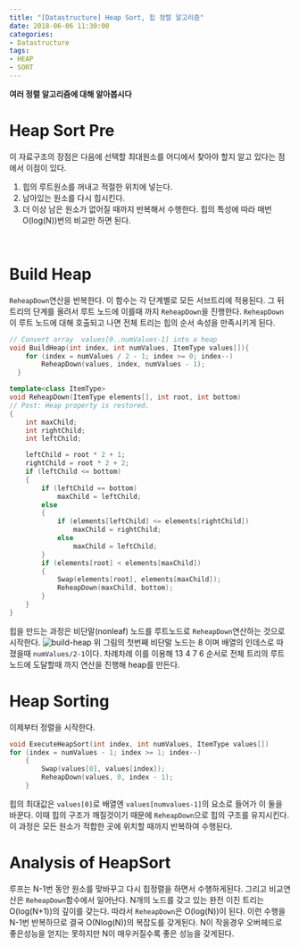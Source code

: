 ```yaml
---
title: "[Datastructure] Heap Sort, 힙 정렬 알고리즘"
date: 2018-06-06 11:30:00
categories:
- Datastructure
tags:
- HEAP
- SORT
---
```

**여러 정렬 알고리즘에 대해 알아봅시다**

# Heap Sort Pre
이 자료구조의 장점은 다음에 선택할 최대원소를 어디에서 찾아야 할지 알고 있다는 점에서 이점이 있다.
1. 힙의 루트원소를 꺼내고 적절한 위치에 넣는다.
2. 남아있는 원소를 다시 힙시킨다.
3. 더 이상 남은 원소가 없어질 때까지 반복해서 수행한다.
힙의 특성에 따라 매번 O(log(N))번의 비교만 하면 된다.
<br/>

# Build Heap
`ReheapDown`연산을 반복한다. 이 함수는 각 단계별로 모든 서브트리에 적용된다. 그 뒤 트리의 단계를 올려서 루트 노드에 이를때 까지 `ReheapDown`을 진행한다. `ReheapDown`이 루트 노드에 대해 호출되고 나면 전체 트리는 힙의 순서 속성을 만족시키게 된다.
```c++
// Convert array  values[0..numValues-1] into a heap
void BuildHeap(int index, int numValues, ItemType values[]){
	for (index = numValues / 2 - 1; index >= 0; index--)
		ReheapDown(values, index, numValues - 1);
  }

template<class ItemType>
void ReheapDown(ItemType elements[], int root, int bottom)
// Post: Heap property is restored.
{
	int maxChild;
	int rightChild;
	int leftChild;

	leftChild = root * 2 + 1;
	rightChild = root * 2 + 2;
	if (leftChild <= bottom)
	{
		if (leftChild == bottom)
			maxChild = leftChild;
		else
		{
			if (elements[leftChild] <= elements[rightChild])
				maxChild = rightChild;
			else
				maxChild = leftChild;
		}
		if (elements[root] < elements[maxChild])
		{
			Swap(elements[root], elements[maxChild]);
			ReheapDown(maxChild, bottom);
		}
	}
}
```
힙을 만드는 과정은 비단말(nonleaf) 노드를 루트노드로 `ReheapDown`연산하는 것으로 시작한다.
![build-heap](https://user-images.githubusercontent.com/33022147/41023763-42ca4476-69a8-11e8-93b1-9f130a00c5df.PNG)
위 그림의 첫번째 비단말 노드는 8 이며 배열의 인데스로 따졌을때 `numValues/2-1`이다. 차례차례 이를 이용해 13 4 7 6 순서로 전체 트리의 루트노드에 도달할때 까지 연산을 진행해 heap를 만든다.
# Heap Sorting
이제부터 정렬을 시작한다.
```c++
void ExecuteHeapSort(int index, int numValues, ItemType values[])
for (index = numValues - 1; index >= 1; index--)
	{
		Swap(values[0], values[index]);
		ReheapDown(values, 0, index - 1);
	}
```
힙의 최대값은 `values[0]`로  배열엔 `values[numvalues-1]`의 요소로 들어가 이 둘을 바꾼다. 이때 힙의 구조가 깨질것이기 때문에 `ReheapDown`으로 힙의 구조를 유지시킨다. 이 과정은 모든 원소가 적합한 곳에 위치할 때까지 반복하여 수행된다.

# Analysis of HeapSort
루프는 N-1번 동안 원소를 맞바꾸고 다시 힙정렬을 하면서 수행하게된다. 그리고 비교연산은 `ReheapDown`함수에서 일어난다. N개의 노드를 갖고 있는 완전 이진 트리는 O(log(N+1))의 깊이를 갖는다. 따라서 `ReheapDown`은 O(log(N))이 된다. 이런 수행을 N-1번 반복하므로 결국 O(Nlog(N))의 복잡도를 갖게된다. N이 작을경우 오버헤드로 좋은성능을 얻지는 못하지만 N이 매우커질수록 좋은 성능을 갖게된다.
